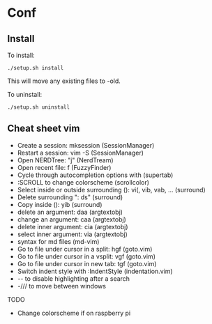 # Conf

## Install

To install:
````
./setup.sh install
````
This will move any existing files to <file>-old.

To uninstall:
````
./setup.sh uninstall
````

## Cheat sheet vim

* Create a session: mksession <name> (SessionManager)
* Restart a session: vim -S <name> (SessionManager)
* Open NERDTree: "j" (NerdTream)
* Open recent file: <space> f (FuzzyFinder)
* Cycle through autocompletion options with <tab> (supertab)
* :SCROLL to change colorscheme (scrollcolor)
* Select inside or outside surrounding (): vi(, vib, vab, ... (surround)
* Delete surrounding ": ds" (surround)
* Copy inside (): yib (surround)
* delete an argument: daa (argtextobj)
* change an argument: caa (argtextobj)
* delete inner argument: cia (argtextobj)
* select inner argument: via (argtextobj)
* syntax for md files (md-vim)
* Go to file under cursor in a split: hgf (goto.vim)
* Go to file under cursor in a vsplit: vgf (goto.vim)
* Go to file under cursor in new tab: tgf (goto.vim)
* Switch indent style with :IndentStyle (indentation.vim)
* -- to disable highlighting after a search
* <space>-<up>/<down>/<left>/<right> to move between windows

TODO
* Change colorscheme if on raspberry pi
